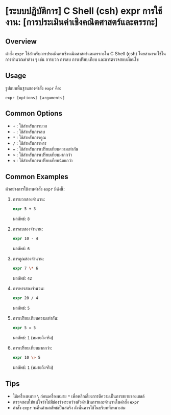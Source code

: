# [ระบบปฏิบัติการ] C Shell (csh) expr การใช้งาน: [การประเมินค่าเชิงคณิตศาสตร์และตรรกะ]

## Overview
คำสั่ง `expr` ใช้สำหรับการประเมินค่าเชิงคณิตศาสตร์และตรรกะใน C Shell (csh) โดยสามารถใช้ในการคำนวณค่าต่าง ๆ เช่น การบวก การลบ การเปรียบเทียบ และการตรวจสอบเงื่อนไข

## Usage
รูปแบบพื้นฐานของคำสั่ง `expr` คือ:

```
expr [options] [arguments]
```

## Common Options
- `+` : ใช้สำหรับการบวก
- `-` : ใช้สำหรับการลบ
- `*` : ใช้สำหรับการคูณ
- `/` : ใช้สำหรับการหาร
- `=` : ใช้สำหรับการเปรียบเทียบความเท่ากัน
- `>` : ใช้สำหรับการเปรียบเทียบมากกว่า
- `<` : ใช้สำหรับการเปรียบเทียบน้อยกว่า

## Common Examples
ตัวอย่างการใช้งานคำสั่ง `expr` มีดังนี้:

1. การบวกสองจำนวน:
   ```csh
   expr 5 + 3
   ```
   ผลลัพธ์: `8`

2. การลบสองจำนวน:
   ```csh
   expr 10 - 4
   ```
   ผลลัพธ์: `6`

3. การคูณสองจำนวน:
   ```csh
   expr 7 \* 6
   ```
   ผลลัพธ์: `42`

4. การหารสองจำนวน:
   ```csh
   expr 20 / 4
   ```
   ผลลัพธ์: `5`

5. การเปรียบเทียบความเท่ากัน:
   ```csh
   expr 5 = 5
   ```
   ผลลัพธ์: `1` (หมายถึงจริง)

6. การเปรียบเทียบมากกว่า:
   ```csh
   expr 10 \> 5
   ```
   ผลลัพธ์: `1` (หมายถึงจริง)

## Tips
- ใช้เครื่องหมาย `\` ก่อนเครื่องหมาย `*` เพื่อหลีกเลี่ยงการตีความเป็นการขยายของเชลล์
- ตรวจสอบให้แน่ใจว่าไม่มีช่องว่างระหว่างตัวดำเนินการและจำนวนในคำสั่ง `expr`
- คำสั่ง `expr` จะคืนค่าผลลัพธ์เป็นสตริง ดังนั้นควรใช้ในบริบทที่เหมาะสม